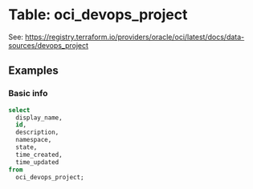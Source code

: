 # Table: oci_devops_project


See: https://registry.terraform.io/providers/oracle/oci/latest/docs/data-sources/devops_project 

## Examples

### Basic info

```sql
select
  display_name,
  id,
  description, 
  namespace,
  state,
  time_created,
  time_updated
from
  oci_devops_project;
```

